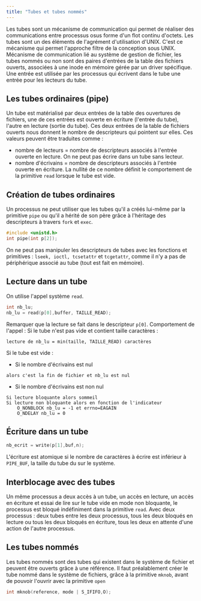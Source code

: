 ```yaml
---
title: "Tubes et tubes nommés"
---
```


Les tubes sont un mécanisme de communication qui permet de réaliser des
communications entre processus osus forme d'un flot continu d'octets. Les tubes
sont un des éléments de l'agrément d'utilisation d'UNIX. C'est ce mécanisme qui
permet l'approche filtre de la conception sous UNIX. Mécanisme de communication
lié au système de gestion de fichier, les tubes nommés ou non sont des paires
d'entrées de la table des fichiers ouverts, associées à une inode en mémoire
gérée par un driver spécifique. Une entrée est utilisée par les processus qui
écrivent dans le tube une entrée pour les lecteurs du tube.

## Les tubes ordinaires (pipe)

Un tube est matérialisé par deux entrées de la table des ouvertures de fichiers,
une de ces entrées est ouverte en écriture (l'entrée du tube), l'autre en
lecture (sortie du tube). Ces deux entrées de la table de fichiers ouverts nous
donnent le nombre de descripteurs qui pointent sur elles. Ces valeurs peuvent
être traduites comme :

+ nombre de lecteurs = nombre de descripteurs associés à l'entrée ouverte en
  lecture. On ne peut pas écrire dans un tube sans lecteur.
+ nombre d'écrivains = nombre de descripteurs associés à l'entrée ouverte en
  écriture. La nullité de ce nombre définit le comportement de la primitive
  `read` lorsque le tube est vide.

## Création de tubes ordinaires

Un processus ne peut utiliser que les tubes qu'il a créés lui-même par la
primitive `pipe` ou qu'il a hérité de son père grâce à l'héritage des
descripteurs à travers `fork` et `exec`.

```c
#include <unistd.h>
int pipe(int p[2]);
```

On ne peut pas manipuler les descripteurs de tubes avec les fonctions et
primitives : `lseek, ioctl, tcsetattr` et `tcgetattr`, comme il n'y a pas de
périphérique associé au tube (tout est fait en mémoire).

## Lecture dans un tube

On utilise l'appel système `read`.

```c
int nb_lu;
nb_lu = read(p[0],buffer, TAILLE_READ);
```

Remarquer que la lecture se fait dans le descripteur `p[0]`. Comportement de
l'appel :
Si le tube n'est pas vide et contient taille caractères :

```
lecture de nb_lu = min(taille, TAILLE_READ) caractères
```

Si le tube est vide :

+ Si le nombre d'écrivains est nul

```
alors c'est la fin de fichier et nb_lu est nul
```

+ Si le nombre d'écrivains est non nul

```
Si lecture bloquante alors sommeil
Si lecture non bloquante alors en fonction de l'indicateur
    O_NONBLOCK nb_lu = -1 et errno=EAGAIN
    O_NDELAY nb_lu = 0
```

## Écriture dans un tube

```c
nb_ecrit = write(p[1],buf,n);
```

L'écriture est atomique si le nombre de caractères à écrire est inférieur à
`PIPE_BUF`, la taille du tube du sur le système.

## Interblocage avec des tubes

Un même processus a deux accès à un tube, un accès en lecture, un accès en
écriture et essai de lire sur le tube vide en mode non bloquante, le processus
est bloqué indéfiniment dans la primitive `read`. Avec deux processus : deux
tubes entre les deux processus, tous les deux bloqués en lecture ou tous les
deux bloqués en écriture, tous les deux en attente d'une action de l'autre
processus.

## Les tubes nommés

Les tubes nommés sont des tubes qui existent dans le système de fichier et
peuvent être ouverts grâce à une référence. Il faut préalablement créer le tube
nommé dans le système de fichiers, grâce à la primitive `mknob`, avant de
pouvoir l'ouvrir avec la primitive `open`

```c
int mknob(reference, mode | S_IFIFO,O);
```
